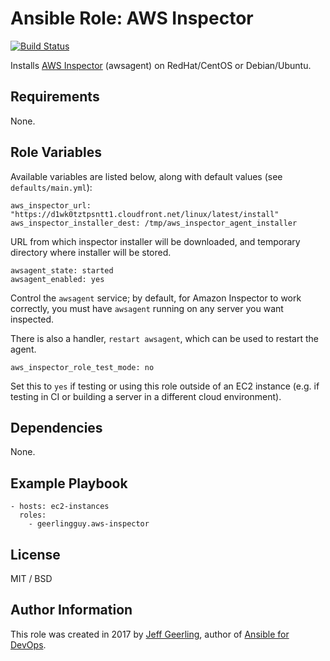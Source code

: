 # Ansible Role: AWS Inspector

[![Build Status](https://travis-ci.org/geerlingguy/ansible-role-aws-inspector.svg?branch=master)](https://travis-ci.org/geerlingguy/ansible-role-aws-inspector)

Installs [AWS Inspector](https://aws.amazon.com/inspector/) (awsagent) on RedHat/CentOS or Debian/Ubuntu.

## Requirements

None.

## Role Variables

Available variables are listed below, along with default values (see `defaults/main.yml`):

    aws_inspector_url: "https://d1wk0tztpsntt1.cloudfront.net/linux/latest/install"
    aws_inspector_installer_dest: /tmp/aws_inspector_agent_installer

URL from which inspector installer will be downloaded, and temporary directory where installer will be stored.

    awsagent_state: started
    awsagent_enabled: yes

Control the `awsagent` service; by default, for Amazon Inspector to work correctly, you must have `awsagent` running on any server you want inspected.

There is also a handler, `restart awsagent`, which can be used to restart the agent.

    aws_inspector_role_test_mode: no

Set this to `yes` if testing or using this role outside of an EC2 instance (e.g. if testing in CI or building a server in a different cloud environment).

## Dependencies

None.

## Example Playbook

    - hosts: ec2-instances
      roles:
        - geerlingguy.aws-inspector

## License

MIT / BSD

## Author Information

This role was created in 2017 by [Jeff Geerling](https://www.jeffgeerling.com/), author of [Ansible for DevOps](https://www.ansiblefordevops.com/).

